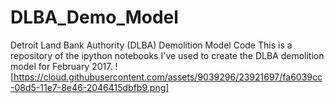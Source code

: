 # DLBA_Demo_Model
Detroit Land Bank Authority (DLBA) Demolition Model Code
This is a repository of the ipython notebooks I've used to create the DLBA demolition model for February 2017.
![https://cloud.githubusercontent.com/assets/9039296/23921697/fa6039cc-08d5-11e7-8e46-2046415dbfb9.png]
